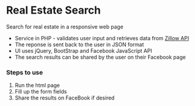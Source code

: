 # Real Estate Search

Search for real estate in a responsive web page

  - Service in PHP - validates user input and retrieves data from [Zillow API](http://www.zillow.com/howto/api/APIOverview.htm)
  - The reponse is sent back to the user in JSON format
  - UI uses jQuery, BootStrap and Facebook JavaScript API
  - The search results can be shared by the user on their Facebook page

### Steps to use
1. Run the html page
2. Fill up the form fields
3. Share the results on FaceBook if desired